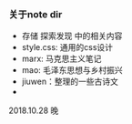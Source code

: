 ### 关于note dir
- 存储 探索发现 中的相关内容
- style.css: 通用的css设计
- marx: 马克思主义笔记
- mao: 毛泽东思想与乡村振兴
- jiuwen：整理的一些古诗文
- 
2018.10.28 晚
